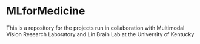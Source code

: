 # MLforMedicine
This is a repository for the projects run in collaboration with Multimodal Vision Research Laboratory and Lin Brain Lab at the University of Kentucky
